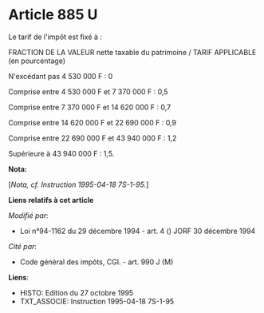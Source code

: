 # Article 885 U

Le tarif de l'impôt est fixé à :

FRACTION DE LA VALEUR nette taxable du patrimoine /  TARIF APPLICABLE (en pourcentage)

N'excédant pas 4 530 000 F : 0 

Comprise entre 4 530 000 F et 7 370 000 F : 0,5

Comprise entre 7 370 000 F et 14 620 000 F : 0,7

Comprise entre 14 620 000 F et 22 690 000 F : 0,9

Comprise entre 22 690 000 F et 43 940 000 F : 1,2

Supérieure à 43 940 000 F : 1,5.

**Nota:**

[*Nota, cf. Instruction 1995-04-18 7S-1-95.*]

**Liens relatifs à cet article**

_Modifié par_:

  - Loi n°94-1162 du 29 décembre 1994 - art. 4 () JORF 30 décembre 1994

_Cité par_:

  - Code général des impôts, CGI. - art. 990 J (M)

**Liens**:

  - HISTO: Edition du 27 octobre 1995
  - TXT_ASSOCIE: Instruction 1995-04-18 7S-1-95
